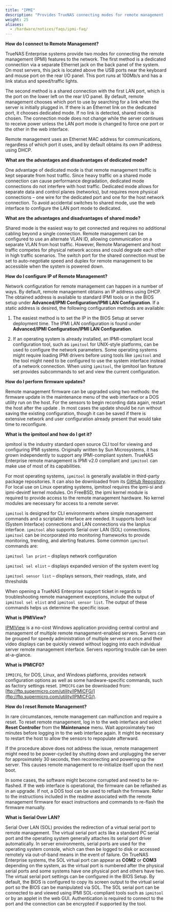 ```yaml
---
title: "IPMI"
description: "Provides TrueNAS connecting modes for remote management (IPMI) features, and configuration and general use information for remote management."
weight: 25
aliases:
  - /hardware/notices/faqs/ipmi-faq/
---
```


**How do I connect to Remote Management?**

TrueNAS Enterprise systems provide two modes for connecting the remote management (IPMI) features to the network. The first method is a dedicated connection via a separate Ethernet jack on the back panel of the system.
On most servers, this jack is located above the USB ports near the keyboard and mouse port on the rear I/O panel. 
This port runs at 100Mb/s and has a link status and speed/traffic lights.

The second method is a shared connection with the first LAN port, which is the port on the lower left on the rear I/O panel. By default, remote management chooses which port to use by searching for a link when the server is initially plugged in. 
If there is an Ethernet link on the dedicated port, it chooses dedicated mode. If no link is detected, shared mode is chosen. 
The connection mode does not change while the server continues to receive power unless the LAN port mode is changed to force one port or the other in the web interface.

Remote management uses an Ethernet MAC address for communications, regardless of which port it uses, and by default obtains its own IP address using DHCP.

**What are the advantages and disadvantages of dedicated mode?**

One advantage of dedicated mode is that remote management traffic is kept separate from host traffic. 
Since heavy traffic on a shared mode connection can cause performance degradation, dedicated mode connections do not interfere with host traffic. 
Dedicated mode allows for separate data and control planes (networks), but requires more physical connections – one wire for the dedicated port and one for the host network connection. 
To avoid accidental switches to shared mode, use the web interface to configure the LAN port mode to dedicated.

**What are the advantages and disadvantages of shared mode?**

Shared mode is the easiest way to get connected and requires no additional cabling beyond a single connection. 
Remote management can be configured to use an alternate VLAN ID, allowing communication on a separate VLAN from host traffic. 
However, Remote Management and host traffic competes for physical network access and could degrade each other in high traffic scenarios. 
The switch port for the shared connection must be set to auto-negotiate speed and duplex for remote management to be accessible when the system is powered down.

**How do I configure IP of Remote Management?**

Network configuration for remote management can happen in a number of ways. By default, remote management obtains an IP address using DHCP. 
The obtained address is available to standard IPMI tools or in the BIOS setup under **Advanced/IPMI Configuration/IPMI LAN Configuration**. 
If a static address is desired, the following configuration methods are available:

1. The easiest method is to set the IP in the BIOS Setup at server deployment time. 
   The IPMI LAN configuration is found under **Advanced/IPMI Configuration/IPMI LAN Configuration**.

2. If an operating system is already installed, an IPMI-compliant local configuration tool, such as `ipmitool` for UNIX-style platforms, can be used to configure the network parameters. 
   Some operating systems might require loading IPMI drivers before using tools like `ipmitool` and the tool might need to be configured to use the system interface instead of a network connection. 
   When using `ipmitool`, the ipmitool lan feature set provides subcommands to set and view the current configuration.

**How do I perform firmware updates?**

Remote management firmware can be upgraded using two methods: the firmware update in the maintenance menu of the web interface or a DOS utility run on the host. 
For the sensors to begin recording data again, restart the host after the update . 
In most cases the update should be run without saving the existing configuration, though it can be saved if there is extensive network and user configuration already present that would take time to reconfigure.

**What is the ipmitool and how do I get it?**

ipmitool is the industry standard open source CLI tool for viewing and configuring IPMI systems. 
Originally written by Sun Microsystems, it has grown independently to support any IPMI-compliant system. 
TrueNAS Enterprise remote management is IPMI v2.0 compliant and `ipmitool` can make use of most of its capabilities.

For most operating systems, `ipmitool` is generally available in third-party package repositories. 
It can also be downloaded from its [GitHub Repository](https://github.com/ipmitool/ipmitool). 
For local use on Linux operating systems, ipmitool requires the ipmi-si and ipmi-devintf kernel modules. 
On FreeBSD, the ipmi kernel module is required to provide access to the remote management hardware. No kernel modules are necessary for access to a remote server.

`ipmitool` is designed for CLI environments where simple management commands and a scriptable interface are needed. 
It supports both local (System Interface) connections and LAN connections via the lanplus interface. 
`ipmitool` also supports Serial over LAN (SOL) connections. 
`ipmitool` can be incorporated into monitoring frameworks to provide monitoring, trending, and alerting features.
Some common `ipmitool` commands are:

`ipmitool lan print` – displays network configuration

`ipmitool sel elist` – displays expanded version of the system event log

`ipmitool sensor list` – displays sensors, their readings, state, and thresholds

When opening a TrueNAS Enterprise support ticket in regards to troubleshooting remote management exceptions, include the output of `ipmitool sel elist` and `ipmitool sensor list`. The output of these commands helps us determine the specific issue.

**What is IPMIView?**

[IPMIView](https://www.supermicro.com/manuals/other/IPMIView20.pdf) is a no-cost Windows application providing central control and management of multiple remote management-enabled servers. 
Servers can be grouped for speedy administration of multiple servers at once and their video displays can be quickly viewed without logging into each individual server remote management interface. Servers reporting trouble can be seen at-a-glance.

**What is IPMICFG?**

`IPMICFG`, for DOS, Linux, and Windows platforms, provides network configuration options as well as some hardware-specific commands, such as factory settings reset. 
`IPMICFG` can be downloaded from: [ftp://ftp.supermicro.com/utility/IPMICFG/](ftp://ftp.supermicro.com/utility/IPMICFG/).

**How do I reset Remote Management?**

In rare circumstances, remote management can malfunction and require a reset. 
To reset remote management, log in to the web interface and select **Reset Controller** from the **Maintenance** menu. 
Wait approximately two minutes before logging in to the web interface again. It might be necessary to restart the host to allow the sensors to repopulate afterward.

If the procedure above does not address the issue, remote management might need to be power-cycled by shutting down and unplugging the server for approximately 30 seconds, then reconnecting and powering up the server. This causes remote management to re-initialize itself upon the next boot.

In some cases, the software might become corrupted and need to be re-flashed.
If the web interface is operational, the firmware can be reflashed as in an upgrade. If not, a DOS tool can be used to reflash the firmware. 
Refer to the instructions included in the readme associated with the remote management firmware for exact instructions and commands to re-flash the firmware manually.

**What is Serial Over LAN?**

Serial Over LAN (SOL) provides the redirection of a virtual serial port to remote management. 
The virtual serial port acts like a standard PC serial port and the operating system generally attaches its serial port driver automatically. 
In server environments, serial ports are used for the operating system console, which can then be logged to disk or accessed remotely via out-of-band means in the event of failure. 
On TrueNAS Enterprise systems, the SOL virtual port can appear as **COM2** or **COM3** depending on the system, as the virtual port is numbered after the physical serial ports and some systems have one physical port and others have two. 
The virtual serial port settings can be configured in the BIOS Setup. 
By default, the BIOS is configured to copy its screen output to the virtual serial port so the BIOS can be manipulated via SOL. 
The SOL serial port can be connected to and viewed using IPMI SOL-compliant tools such as `ipmitool` or by an applet in the web GUI. 
Authentication is required to connect to the port and the connection can be encrypted if supported by the tool.
